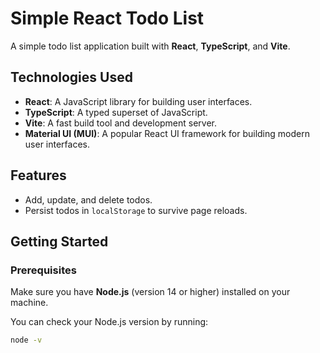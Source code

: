 # Simple React Todo List

A simple todo list application built with **React**, **TypeScript**, and **Vite**.

## Technologies Used

- **React**: A JavaScript library for building user interfaces.
- **TypeScript**: A typed superset of JavaScript.
- **Vite**: A fast build tool and development server.
- **Material UI (MUI)**: A popular React UI framework for building modern user interfaces.

## Features

- Add, update, and delete todos.
- Persist todos in `localStorage` to survive page reloads.

## Getting Started

### Prerequisites

Make sure you have **Node.js** (version 14 or higher) installed on your machine.

You can check your Node.js version by running:

```bash
node -v
